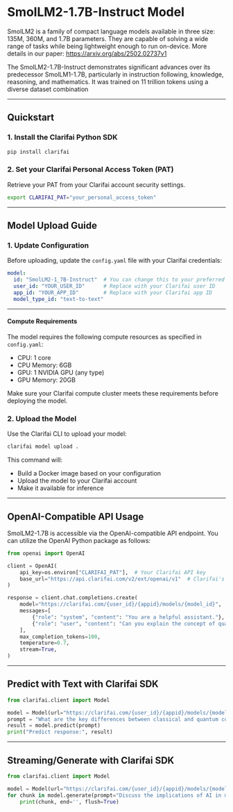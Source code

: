 # SmolLM2-1.7B-Instruct Model

SmolLM2 is a family of compact language models available in three size: 135M, 360M, and 1.7B parameters. They are capable of solving a wide range of tasks while being lightweight enough to run on-device. More details in our paper: https://arxiv.org/abs/2502.02737v1

The SmolLM2-1.7B-Instruct demonstrates significant advances over its predecessor SmolLM1-1.7B, particularly in instruction following, knowledge, reasoning, and mathematics. It was trained on 11 trillion tokens using a diverse dataset combination

---

## Quickstart

### 1\. Install the Clarifai Python SDK

```bash
pip install clarifai
```

### 2\. Set your Clarifai Personal Access Token (PAT)

Retrieve your PAT from your Clarifai account security settings.

```bash
export CLARIFAI_PAT="your_personal_access_token"
```

---

## Model Upload Guide

### 1. Update Configuration

Before uploading, update the `config.yaml` file with your Clarifai credentials:

```yaml
model:
  id: "SmolLM2-1_7B-Instruct"  # You can change this to your preferred model ID
  user_id: "YOUR_USER_ID"      # Replace with your Clarifai user ID
  app_id: "YOUR_APP_ID"        # Replace with your Clarifai app ID
  model_type_id: "text-to-text"
```

---

#### Compute Requirements

The model requires the following compute resources as specified in `config.yaml`:

- CPU: 1 core
- CPU Memory: 6GB
- GPU: 1 NVIDIA GPU (any type)
- GPU Memory: 20GB

Make sure your Clarifai compute cluster meets these requirements before deploying the model.

### 2. Upload the Model

Use the Clarifai CLI to upload your model:

```bash
clarifai model upload .
```

This command will:
- Build a Docker image based on your configuration
- Upload the model to your Clarifai account
- Make it available for inference

---

## OpenAI-Compatible API Usage

SmolLM2-1.7B is accessible via the OpenAI-compatible API endpoint. You can utilize the OpenAI Python package as follows:

```python
from openai import OpenAI

client = OpenAI(
    api_key=os.environ["CLARIFAI_PAT"],  # Your Clarifai API key
    base_url="https://api.clarifai.com/v2/ext/openai/v1"  # Clarifai's OpenAI-compatible API endpoint
)

response = client.chat.completions.create(
    model="https://clarifai.com/{user_id}/{appid}/models/{model_id}",  # Clarifai model URL
    messages=[
        {"role": "system", "content": "You are a helpful assistant."},
        {"role": "user", "content": "Can you explain the concept of quantum entanglement?"}
    ],
    max_completion_tokens=100,
    temperature=0.7,
    stream=True,
)
```

---

## Predict with Text with Clarifai SDK

```python
from clarifai.client import Model

model = Model(url="https://clarifai.com/{user_id}/{appid}/models/{model_id}")
prompt = "What are the key differences between classical and quantum computing?"
result = model.predict(prompt)
print("Predict response:", result)
```

---

## Streaming/Generate with Clarifai SDK

```python
from clarifai.client import Model

model = Model(url="https://clarifai.com/{user_id}/{appid}/models/{model_id}")
for chunk in model.generate(prompt="Discuss the implications of AI in modern healthcare."):
    print(chunk, end='', flush=True)
```